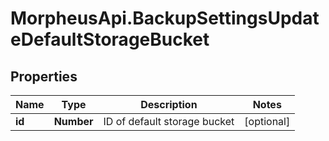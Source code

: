# MorpheusApi.BackupSettingsUpdateDefaultStorageBucket

## Properties

Name | Type | Description | Notes
------------ | ------------- | ------------- | -------------
**id** | **Number** | ID of default storage bucket | [optional] 


